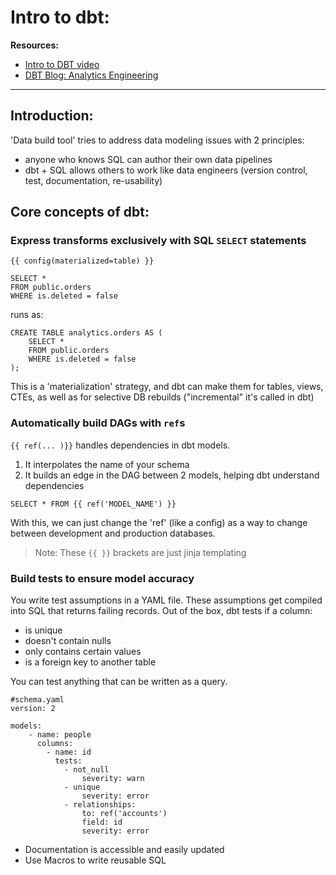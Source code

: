 # Intro to dbt:

**Resources:**
- [Intro to DBT video](https://www.google.com/search?channel=fs&client=ubuntu-sn&q=introduction+to+dbt+fishtown#fpstate=ive&vld=cid:0fa75c93,vid:M8oi7nSaWps)
- [DBT Blog: Analytics Engineering](https://www.getdbt.com/what-is-analytics-engineering/)

---

## Introduction:
'Data build tool' tries to address data modeling issues with 2 principles:
- anyone who knows SQL can author their own data pipelines
- dbt + SQL allows others to work like data engineers (version control, test, documentation, re-usability)

## Core concepts of dbt:

### Express transforms exclusively with SQL `SELECT` statements
```
{{ config(materialized=table) }}

SELECT *
FROM public.orders
WHERE is.deleted = false
```
runs as:
```
CREATE TABLE analytics.orders AS (
    SELECT *
    FROM public.orders
    WHERE is.deleted = false 
);
```

This is a 'materialization' strategy, and dbt can make them for tables, views, CTEs, as well as for selective DB rebuilds ("incremental" it's called in dbt)


### Automatically build DAGs with `ref`s
`{{ ref(... )}}` handles dependencies in dbt models.
1. It interpolates the name of your schema
2. It builds an edge in the DAG between 2 models, helping dbt understand dependencies
```
SELECT * FROM {{ ref('MODEL_NAME') }}
```

With this, we can just change the 'ref' (like a config) as a way to change between development and production databases.
>Note: These `{{ }}` brackets are just jinja templating


### Build tests to ensure model accuracy
You write test assumptions in a YAML file. These assumptions get compiled into SQL that returns failing records.
Out of the box, dbt tests if a column:
- is unique
- doesn't contain nulls
- only contains certain values
- is a foreign key to another table

You can test anything that can be written as a query.
```
#schema.yaml
version: 2

models:
    - name: people
      columns:
        - name: id
          tests:
            - not_null
                severity: warn
            - unique
                severity: error
            - relationships:
                to: ref('accounts')
                field: id
                severity: error
```

- Documentation is accessible and easily updated
- Use Macros to write reusable SQL

